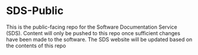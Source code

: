 # SDS-Public
This is the public-facing repo for the Software Documentation Service (SDS). Content will only be pushed to this repo once sufficient changes have been made to the software. The SDS website will be updated based on the contents of this repo 
